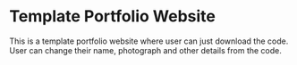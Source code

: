 # Template Portfolio Website

This is a template portfolio website where user can just download the code. User can change their name, photograph and other details from the code.
